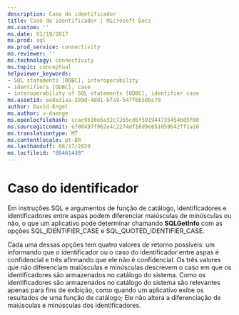 ```yaml
---
description: Caso do identificador
title: Caso de identificador | Microsoft Docs
ms.custom: ''
ms.date: 01/19/2017
ms.prod: sql
ms.prod_service: connectivity
ms.reviewer: ''
ms.technology: connectivity
ms.topic: conceptual
helpviewer_keywords:
- SQL statements [ODBC], interoperability
- identifiers [ODBC], case
- interoperability of SQL statements [ODBC], identifier case
ms.assetid: ee8a31aa-389d-4dd1-bfa9-547f6b50bc70
author: David-Engel
ms.author: v-daenge
ms.openlocfilehash: ccac9b10e6a32c7265cd5f591944735454b85f80
ms.sourcegitcommit: e700497f962e4c2274df16d9e651059b42ff1a10
ms.translationtype: MT
ms.contentlocale: pt-BR
ms.lasthandoff: 08/17/2020
ms.locfileid: "88461438"
---
```

# <a name="identifier-case"></a>Caso do identificador
Em instruções SQL e argumentos de função de catálogo, identificadores e identificadores entre aspas podem diferenciar maiúsculas de minúsculas ou não, o que um aplicativo pode determinar chamando **SQLGetInfo** com as opções SQL_IDENTIFIER_CASE e SQL_QUOTED_IDENTIFIER_CASE.  
  
 Cada uma dessas opções tem quatro valores de retorno possíveis: um informando que o identificador ou o caso do identificador entre aspas é confidencial e três afirmando que ele não é confidencial. Os três valores que não diferenciam maiúsculas e minúsculas descrevem o caso em que os identificadores são armazenados no catálogo do sistema. Como os identificadores são armazenados no catálogo do sistema são relevantes apenas para fins de exibição, como quando um aplicativo exibe os resultados de uma função de catálogo; Ele não altera a diferenciação de maiúsculas e minúsculas dos identificadores.
